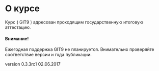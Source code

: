 # О курсе

Курс \( GIT9 \) адресован проходящим государственную итоговую аттестацию.

#### Внимание!

Ежегодная поддержка GIT9 не планируется. Внимательно проверяйте соответствие версии и года публикации.

version 0.3.3rc1 02.06.2017

